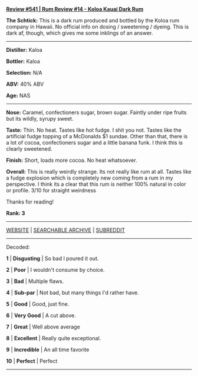 
[**Review #541 | Rum Review #14 - Koloa Kauai Dark Rum**]( https://t8ke.review/review-541-koloa-dark-rum/)

**The Schtick:** This is a dark rum produced and bottled by the Koloa rum company in Hawaii. No official info on dosing / sweetening / dyeing. This is dark af, though, which gives me some inklings of an answer. 

-----

**Distiller:** Kaloa

**Bottler:** Kaloa

**Selection:** N/A

**ABV:**  40% ABV

**Age:** NAS 

-----

**Nose:**  Caramel, confectioners sugar, brown sugar. Faintly under ripe fruits but its wildly, syrupy sweet.

**Taste:** Thin. No heat. Tastes like hot fudge. I shit you not. Tastes like the artificial fudge topping of a McDonalds $1 sundae. Other than that, there is a lot of cocoa, confectioners sugar and a little banana funk. I think this is clearly sweetened. 

**Finish:** Short, loads more cocoa. No heat whatsoever.

**Overall:** This is really weirdly strange. Its not really like rum at all. Tastes like a fudge explosion which is completely new coming from a rum in my perspective. I think its a clear that this rum is neither 100% natural in color or profile. 3/10 for straight weirdness

Thanks for reading!

**Rank: 3**



-----

[WEBSITE](https://t8ke.review) | [SEARCHABLE ARCHIVE](https://t8ke.review/review-archive/) | [SUBREDDIT](https://reddit.com/r/t8kereviews)

-----

Decoded:

**1** | **Disgusting** | So bad I poured it out.

**2** | **Poor** | I wouldn't consume by choice.

**3** | **Bad** | Multiple flaws.

**4** | **Sub-par** | Not bad, but many things I'd rather have.

**5** | **Good** | Good, just fine.

**6** | **Very Good** | A cut above.

**7** | **Great** | Well above average

**8** | **Excellent** | Really quite exceptional.

**9** | **Incredible** | An all time favorite

**10** | **Perfect** | Perfect

----

